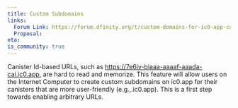 ```yaml
---
title: Custom Subdomains
links:
  Forum Link: https://forum.dfinity.org/t/custom-domains-for-ic0-app-community-consideration/6162
  Proposal:
eta:
is_community: true
---
```


Canister Id-based URLs, such as ​​https://7e6iv-biaaa-aaaaf-aaada-cai.ic0.app, are hard to read and memorize. This feature will allow users on the Internet Computer to create custom subdomains on ic0.app for their canisters that are more user-friendly (e.g.,<name>.ic0.app). This is a first step towards enabling arbitrary URLs.

